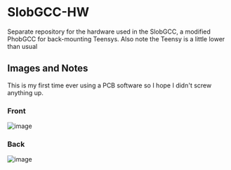 # SlobGCC-HW
Separate repository for the hardware used in the SlobGCC, a modified PhobGCC for back-mounting Teensys.
Also note the Teensy is a little lower than usual

## Images and Notes
This is my first time ever using a PCB software so I hope I didn't screw anything up.

### Front
![image](https://user-images.githubusercontent.com/22358804/195823401-f28f058c-8940-47e1-a4ec-39d9a1d1324f.png)

### Back
![image](https://user-images.githubusercontent.com/22358804/195823462-fcb9cb39-6b5e-4444-8c98-b4bbd4c5dbe7.png)
